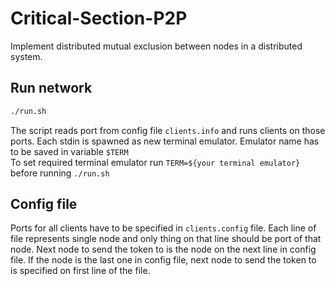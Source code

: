 # Critical-Section-P2P
Implement distributed mutual exclusion between nodes in a distributed system. 

## Run network

```bash
./run.sh
```

The script reads port from config file `clients.info` and runs clients on those ports.
Each stdin is spawned as new terminal emulator. Emulator name has to be saved in variable `$TERM`  
To set required terminal emulator run `TERM=${your terminal emulator}` before running `./run.sh`

## Config file

Ports for all clients have to be specified in `clients.config` file. 
Each line of file represents single node and only thing on that line should be port of that node.
Next node to send the token to is the node on the next line in config file.
If the node is the last one in config file, next node to send the token to is specified on first line of the file.
